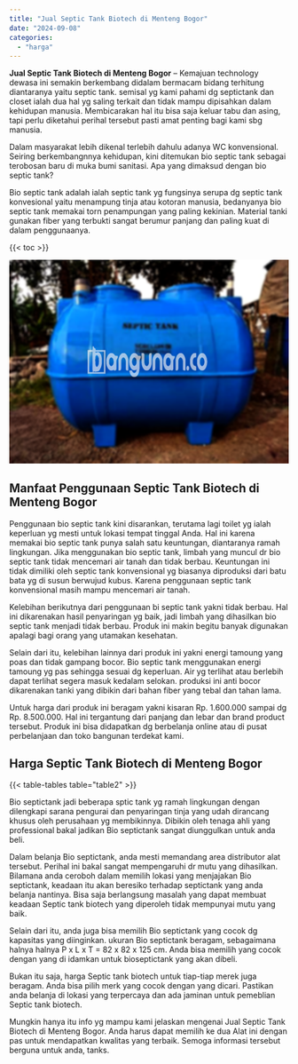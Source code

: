 ```yaml
---
title: "Jual Septic Tank Biotech di Menteng Bogor"
date: "2024-09-08"
categories: 
  - "harga"
---
```


**Jual Septic Tank Biotech di Menteng Bogor** – Kemajuan technology dewasa ini semakin berkembang didalam bermacam bidang terhitung diantaranya yaitu septic tank. semisal yg kami pahami dg septictank dan closet ialah dua hal yg saling terkait dan tidak mampu dipisahkan dalam kehidupan manusia. Membicarakan hal itu bisa saja keluar tabu dan asing, tapi perlu diketahui perihal tersebut pasti amat penting bagi kami sbg manusia.

Dalam masyarakat lebih dikenal terlebih dahulu adanya WC konvensional. Seiring berkembangnnya kehidupan, kini ditemukan bio septic tank sebagai terobosan baru di muka bumi sanitasi. Apa yang dimaksud dengan bio septic tank?

Bio septic tank adalah ialah septic tank yg fungsinya serupa dg septic tank konvesional yaitu menampung tinja atau kotoran manusia, bedanyanya bio septic tank memakai torn penampungan yang paling kekinian. Material tanki gunakan fiber yang terbukti sangat berumur panjang dan paling kuat di dalam penggunaanya.

{{< toc >}}

![Jual Septic Tank Biotech di Menteng Bogor](/images/jual-bio-septictank-17.png)

## Manfaat Penggunaan Septic Tank Biotech di Menteng Bogor

Penggunaan bio septic tank kini disarankan, terutama lagi toilet yg ialah keperluan yg mesti untuk lokasi tempat tinggal Anda. Hal ini karena memakai bio septic tank punya salah satu keuntungan, diantaranya ramah lingkungan. Jika menggunakan bio septic tank, limbah yang muncul dr bio septic tank tidak mencemari air tanah dan tidak berbau. Keuntungan ini tidak dimiliki oleh septic tank konvensional yg biasanya diproduksi dari batu bata yg di susun berwujud kubus. Karena penggunaan septic tank konvensional masih mampu mencemari air tanah.

Kelebihan berikutnya dari penggunaan bi septic tank yakni tidak berbau. Hal ini dikarenakan hasil penyaringan yg baik, jadi limbah yang dihasilkan bio septic tank menjadi tidak berbau. Produk ini makin begitu banyak digunakan apalagi bagi orang yang utamakan kesehatan.

Selain dari itu, kelebihan lainnya dari produk ini yakni energi tamoung yang poas dan tidak gampang bocor. Bio septic tank menggunakan energi tamoung yg pas sehingga sesuai dg keperluan. Air yg terlihat atau berlebih dapat terlihat segera masuk kedalam selokan. produksi ini anti bocor dikarenakan tanki yang dibikin dari bahan fiber yang tebal dan tahan lama.

Untuk harga dari produk ini beragam yakni kisaran Rp. 1.600.000 sampai dg Rp. 8.500.000. Hal ini tergantung dari panjang dan lebar dan brand product tersebut. Produk ini bisa didapatkan dg berbelanja online atau di pusat perbelanjaan dan toko bangunan terdekat kami.

## Harga Septic Tank Biotech di Menteng Bogor

{{< table-tables table="table2" >}}

Bio septictank jadi beberapa sptic tank yg ramah lingkungan dengan dilengkapi sarana pengurai dan penyaringan tinja yang udah dirancang khusus oleh perusahaan yg membikinnya. Dibikin oleh tenaga ahli yang professional bakal jadikan Bio septictank sangat diunggulkan untuk anda beli.

Dalam belanja Bio septictank, anda mesti memandang area distributor alat tersebut. Perihal ini bakal sangat mempengaruhi dr mutu yang dihasilkan. Bilamana anda ceroboh dalam memilih lokasi yang menjajakan Bio septictank, keadaan itu akan beresiko terhadap septictank yang anda belanja nantinya. Bisa saja berlangsung masalah yang dapat membuat keadaan Septic tank biotech yang diperoleh tidak mempunyai mutu yang baik.

Selain dari itu, anda juga bisa memilih Bio septictank yang cocok dg kapasitas yang diinginkan. ukuran Bio septictank beragam, sebagaimana halnya halnya P x L x T = 82 x 82 x 125 cm. Anda bisa memilih yang cocok dengan yang di idamkan untuk bioseptictank yang akan dibeli.

Bukan itu saja, harga Septic tank biotech untuk tiap-tiap merek juga beragam. Anda bisa pilih merk yang cocok dengan yang dicari. Pastikan anda belanja di lokasi yang terpercaya dan ada jaminan untuk pemeblian Septic tank biotech.

Mungkin hanya itu info yg mampu kami jelaskan mengenai Jual Septic Tank Biotech di Menteng Bogor. Anda harus dapat memilih ke dua Alat ini dengan pas untuk mendapatkan kwalitas yang terbaik. Semoga informasi tersebut berguna untuk anda, tanks.
